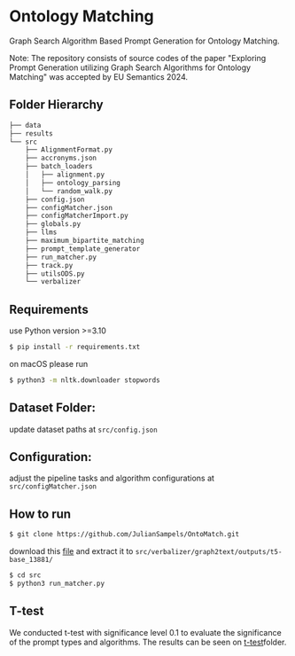# Ontology Matching

Graph Search Algorithm Based Prompt Generation for Ontology Matching.

Note: The repository consists of source codes of the paper "Exploring  Prompt Generation utilizing Graph Search Algorithms for Ontology Matching" was accepted by EU Semantics 2024.
## Folder Hierarchy 
```bash
├── data
├── results
└── src
    ├── AlignmentFormat.py
    ├── accronyms.json
    ├── batch_loaders
    │   ├── alignment.py
    │   ├── ontology_parsing
    │   └── random_walk.py
    ├── config.json
    ├── configMatcher.json
    ├── configMatcherImport.py
    ├── globals.py
    ├── llms
    ├── maximum_bipartite_matching
    ├── prompt_template_generator
    ├── run_matcher.py
    ├── track.py
    ├── utilsODS.py
    └── verbalizer

```


## Requirements
use Python version >=3.10
```bash
$ pip install -r requirements.txt
```
on macOS please run
```bash
$ python3 -m nltk.downloader stopwords
```
## Dataset Folder:
update dataset paths at ```src/config.json```
## Configuration:
adjust the pipeline tasks and algorithm configurations at ```src/configMatcher.json```

## How to run
```bash
$ git clone https://github.com/JulianSampels/OntoMatch.git
```

download this [file](https://emckclac-my.sharepoint.com/:u:/g/personal/k20036346_kcl_ac_uk/EbL1yTauXtpEqs4Izc97WNIBhumczrDGTNQb47uYGzXqsg?e=I9B5pR) and extract it to `src/verbalizer/graph2text/outputs/t5-base_13881/`
```python
$ cd src
$ python3 run_matcher.py

```

## T-test
We conducted t-test with significance level 0.1 to evaluate the significance of the prompt types and algorithms.
The results can be seen on [t-test](https://github.com/JulianSampels/OntoMatch/blob/master/src/significance-test/Significance-Test.ipynb)folder.
